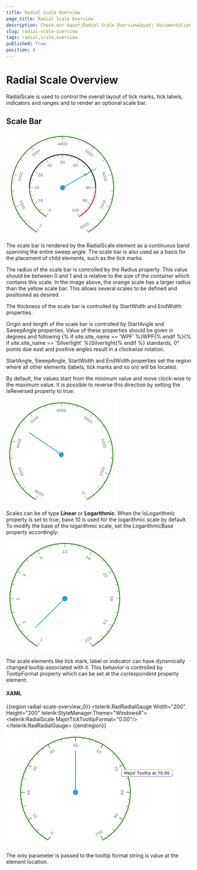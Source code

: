 ```yaml
---
title: Radial Scale Overview
page_title: Radial Scale Overview
description: Check our &quot;Radial Scale Overview&quot; documentation article for the RadGauge {{ site.framework_name }} control.
slug: radial-scale-overview
tags: radial,scale,overview
published: True
position: 0
---
```


# Radial Scale Overview

RadialScale is used to control the overall layout of tick marks, tick labels, indicators and ranges and to render an optional scale bar.

## Scale Bar
![](images/RadialGauge2Scales.png)

The scale bar is rendered by the RadialScale element as a continuous band spanning the entire sweep angle. The scale bar is also used as a basis for the placement of child elements, such as the tick marks.

The radius of the scale bar is controlled by the Radius property. This value should be between 0 and 1 and is relative to the size of the container which contains this scale. In the image above, the orange scale has a larger radius than the yellow scale bar. This allows several scales to be defined and positioned as desired.

The thickness of the scale bar is controlled by StartWidth and EndWidth properties.

Origin and length of the scale bar is controlled by StartAngle and SweepAngle properties. Value of these properties should be given in degrees and following {% if site.site_name == 'WPF' %}WPF{% endif %}{% if site.site_name == 'Silverlight' %}Silverlight{% endif %} standards, 0° points due east and positive angles result in a clockwise rotation.

StartAngle, SweepAngle, StartWidth and EndWidth properties set the region where all other elements (labels, tick marks and so on) will be located.

By default, the values start from the minimum value and move clock-wise to the maximum value. It is possible to reverse this direction by setting the IsReversed property to true:

![](images/RadialScaleIsReversed.png)

Scales can be of type __Linear__ or __Logarithmic__. When the IsLogarithmic property is set to true, base 10 is used for the logarithmic scale by default. To modify the base of the logarithmic scale, set the LogarithmicBase property accordingly:

![](images/RadialScaleIsLogarithmic.png)

The scale elements like tick mark, label or indicator can have dynamically changed tooltip associated with it. This behavior is controlled by TootipFormat property which can be set at the correspondent property element:

#### __XAML__
{{region radial-scale-overview_0}}
	<telerik:RadRadialGauge Width="200" Height="200" telerik:StyleManager.Theme="Windows8">
	    <telerik:RadialScale MajorTickTooltipFormat="0.00"/>
	</telerik:RadRadialGauge>
{{endregion}}

![](images/RadialScaleTickMarkTooltip.png)

The only parameter is passed to the tooltip format string is value at the element location.